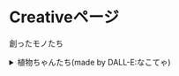 # Creativeページ

創ったモノたち

<details class="image-grid-wrapper">
    <summary>植物ちゃんたち(made by DALL-E:なこてゃ)</summary>
    <div class="image-grid">
        <div class="grid-item">
            <img src="/images/ガジュマルちゃん.png">
            <p>ガジュマルちゃん。</p>
        </div>
        <div class="grid-item">
            <img src="/images/ラズベリーちゃん.png">
            <p>ラズベリーちゃん。</p>
        </div>
        <div class="grid-item">
            <img src="/images/モンステラちゃん.png">
            <p>モンステラちゃん。</p>
        </div>
        <div class="grid-item">
            <img src="/images/ラフレシアちゃん.png">
            <p>ラフレシアちゃん。</p>
        </div>
        <div class="grid-item">
            <img src="/images/エバーフレッシュちゃん.png">
            <p>エバーフレッシュちゃん。</p>
        </div>
        <div class="grid-item">
            <img src="/images/カーティシーちゃん.png">
            <p>アグラオネマ・カーティシーちゃん。</p>
        </div>
        <div class="grid-item">
            <img src="/images/トリカブトちゃん.png">
            <p>トリカブトちゃん。</p>
        </div>
        <div class="grid-item">
            <img src="/images/レギネちゃん.png">
            <p>ストレリチア・レギネちゃん。</p>
        </div>
        <div class="grid-item">
            <img src="/images/青薔薇ちゃん.png">
            <p>青薔薇ちゃん。</p>
        </div>
        <div class="grid-item">
            <img src="/images/カーネーションちゃん.png">
            <p>カーネーションちゃん。</p>
        </div>
        <div class="grid-item">
            <img src="/images/ウンベラータちゃん.png">
            <p>フィカス・ウンベラータちゃん。</p>
        </div>
        <div class="grid-item">
            <img src="/images/モリスちゃん.png">
            <p>アカンサス・モリスちゃん。</p>
        </div>
        <div class="grid-item">
            <img src="/images/ローレルちゃん.png">
            <p>ローレルちゃん。</p>
        </div>
    </div>
</details>

